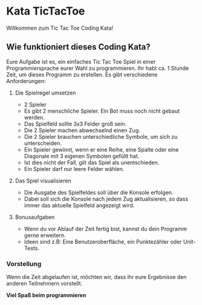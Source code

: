 # Kata TicTacToe
Willkommen zum Tic Tac Toe Coding Kata!

## Wie funktioniert dieses Coding Kata?
Eure Aufgabe ist es, ein einfaches Tic Tac Toe Spiel in einer Programmiersprache eurer Wahl zu programmieren. Ihr habt ca. 1 Stunde Zeit, um dieses Programm zu erstellen. Es gibt verschiedene Anforderungen:
1. Die Spielregel umsetzen
    - 2 Spieler
    - Es gibt 2 menschliche Spieler. Ein Bot muss noch nicht gebaut werden.
    - Das Spielfeld sollte 3x3 Felder groß sein.
    - Die 2 Spieler machen abwechselnd einen Zug.
    - Die 2 Spieler brauchen unterschiedliche Symbole, um sich zu unterscheiden.
    - Ein Spieler gewinnt, wenn er eine Reihe, eine Spalte oder eine Diagonale mit 3 eigenen Symbolen gefüllt hat.
    - Ist dies nicht der Fall, gilt das Spiel als unentschieden.
    - Ein Spieler darf nur leere Felder wählen.

2. Das Spiel visualisieren
   - Die Ausgabe des Spielfeldes soll über die Konsole erfolgen.
   - Dabei soll sich die Konsole nach jedem Zug aktualisieren, so dass immer das aktuelle Spielfeld angezeigt wird.

3. Bonusaufgaben
   - Wenn du vor Ablauf der Zeit fertig bist, kannst du dein Programm gerne erweitern.
   - Ideen sind z.B: Eine Benutzeroberfläche, ein Punktezähler oder Unit-Tests.

### Vorstellung
Wenn die Zeit abgelaufen ist, möchten wir, dass ihr eure Ergebnisse den anderen Teilnehmern vorstellt.

**Viel Spaß beim programmieren**
